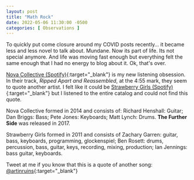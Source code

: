 ```yaml
---
layout: post
title: "Math Rock"
date: 2022-05-06 11:30:00 -0500
categories: [ Observations ]
---
```


To quickly put come closure around my COVID posts recently… it became less and less novel to talk about. Mundane. Now its part of life. Its not special anymore. And life was moving fast enough but everything felt the same enough that I had no energy to blog about it. Ok, that's over. 

[Nova Collective (Spotify)](https://open.spotify.com/album/2opFAZPTe5dgHgNnDO2Ak4?si=Auf1D2cqS5OyXjiHoHk6gQ){:target="_blank"} is my new listening obsession. In their track, _Ripped Apart and Reassembled_, at the 4:55 mark, they seem to quote another artist. I felt like it could be [Strawberry Girls (Spotify)](https://open.spotify.com/artist/4CyxMgnF71FyOWADVWxJRE?si=X0SYnoeYQgCWlhRw57g3Ww){:target="_blank"} but I listened to the entire catalog and could not find this quote. 

Nova Collective formed in 2014 and consists of: Richard Henshall: Guitar; Dan Briggs: Bass; Pete Jones: Keyboards; Matt Lynch: Drums. **The Further Side** was released in 2017. 

Strawberry Girls formed in 2011 and consists of Zachary Garren: guitar, bass, keyboards, programming, glockenspiel; Ben Rosett: drums, percussion, bass, guitar, keys, recording, mixing, production; Ian Jennings: bass guitar, keyboards. 

Tweet at me if you know that this is a quote of another song: [@artinruins](https://www.twitter.com/artinruins){:target="_blank"}
